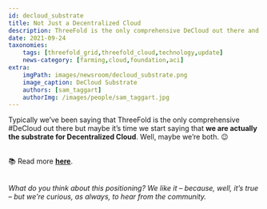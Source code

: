 ```yaml
---
id: decloud_substrate
title: Not Just a Decentralized Cloud
description: ThreeFold is the only comprehensive DeCloud out there and the low-level substrate for all DeClouds.
date: 2021-09-24
taxonomies:
    tags: [threefold_grid,threefold_cloud,technology,update]
    news-category: [farming,cloud,foundation,aci]
extra:
    imgPath: images/newsroom/decloud_substrate.png
    image_caption: DeCloud Substrate
    authors: [sam_taggart]
    authorImg: /images/people/sam_taggart.jpg
---
```


Typically we’ve been saying that ThreeFold is the only comprehensive #DeCloud out there but maybe it’s time we start saying that **we are actually the substrate for Decentralized Cloud**. Well, maybe we’re both. 😉
<br/>
<br/>

📚 Read more **[here](https://forum.threefold.io/t/threefold-is-the-substrate-for-decloud/1295)**.
<br/>
<br/>

*What do you think about this positioning? We like it – because, well, it’s true – but we’re curious, as always, to hear from the community.*